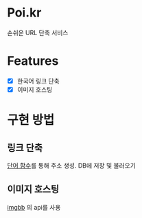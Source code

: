 # Poi.kr

손쉬운 URL 단축 서비스

# Features

 - [x] 한국어 링크 단축
 - [x] 이미지 호스팅

# 구현 방법

## 링크 단축

[단어 함수](https://github.com/Oein/poi/blob/main/server/wordList/getWord.js)를 통해 주소 생성.
DB에 저장 및 불러오기

## 이미지 호스팅

[imgbb](https://imgbb.com/) 의 api를 사용
